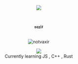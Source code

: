
  
   <br>
<p align="center">  
<img src="https://c.tenor.com/CeiYlOyw55oAAAAi/pokemon-pixel-art.gif">
</p>
<p align="center">
   <br>
   <p align="center"> 𝖛𝖆𝖝𝖎𝖗 <p align="center">
   <br>
   <img src="https://komarev.com/ghpvc/?username=novaxir&color=8E64D0" alt="notvaxir" />
   <br>
      <p align="center">
  <img src="https://discord.c99.nl/widget/theme-4/746326780884942849.png"/>
  <br>
   Currently learning JS , C++ , Rust
   

